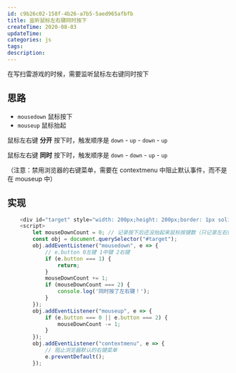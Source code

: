 ```yaml
---
id: c9b26c02-158f-4b26-a7b5-5aed965afbfb
title: 监听鼠标左右键同时按下
createTime: 2020-08-03
updateTime:
categories: js
tags:
description:
---
```


在写扫雷游戏的时候，需要监听鼠标左右键同时按下

## 思路

- `mousedown` 鼠标按下
- `mouseup` 鼠标抬起

鼠标左右键 **分开** 按下时，触发顺序是 `down` - `up` - `down` - `up`

鼠标左右键 **同时** 按下时，触发顺序是 `down` - `down` - `up` - `up`

（注意：禁用浏览器的右键菜单，需要在 contextmenu 中阻止默认事件，而不是在 mouseup 中）

## 实现

```js
	<div id="target" style="width: 200px;height: 200px;border: 1px solid #aaa;"></div>
	<script>
		let mouseDownCount = 0;	// 记录按下后还没抬起来鼠标按键数（只记录左右键，不记录中键）
		const obj = document.querySelector("#target");
		obj.addEventListener("mousedown", e => {
			// e.button 0左键 1中键 2右键
			if (e.button === 1) {
				return;
			}
			mouseDownCount += 1;
			if (mouseDownCount === 2) {
				console.log('同时按了左右键！');
			}
		});
		obj.addEventListener("mouseup", e => {
			if (e.button === 0 || e.button === 2) {
				mouseDownCount -= 1;
			}
		});
		obj.addEventListener("contextmenu", e => {
			// 阻止浏览器默认的右键菜单
			e.preventDefault();
		});
```
